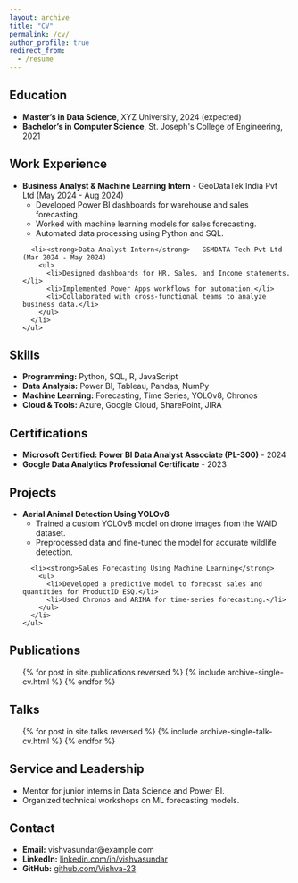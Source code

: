 ```yaml
---
layout: archive
title: "CV"
permalink: /cv/
author_profile: true
redirect_from:
  - /resume
---
```


<link rel="stylesheet" href="{{ '/assets/css/style.css' | relative_url }}">

<div class="container">

  <div class="card">
    <h2>Education</h2>
    <ul>
      <li><strong>Master’s in Data Science</strong>, XYZ University, 2024 (expected)</li>
      <li><strong>Bachelor’s in Computer Science</strong>, St. Joseph's College of Engineering, 2021</li>
    </ul>
  </div>

  <div class="card">
    <h2>Work Experience</h2>
    <ul>
      <li><strong>Business Analyst & Machine Learning Intern</strong> - GeoDataTek India Pvt Ltd (May 2024 - Aug 2024)
        <ul>
          <li>Developed Power BI dashboards for warehouse and sales forecasting.</li>
          <li>Worked with machine learning models for sales forecasting.</li>
          <li>Automated data processing using Python and SQL.</li>
        </ul>
      </li>

      <li><strong>Data Analyst Intern</strong> - GSMDATA Tech Pvt Ltd (Mar 2024 - May 2024)
        <ul>
          <li>Designed dashboards for HR, Sales, and Income statements.</li>
          <li>Implemented Power Apps workflows for automation.</li>
          <li>Collaborated with cross-functional teams to analyze business data.</li>
        </ul>
      </li>
    </ul>
  </div>

  <div class="card">
    <h2>Skills</h2>
    <ul>
      <li><strong>Programming:</strong> Python, SQL, R, JavaScript</li>
      <li><strong>Data Analysis:</strong> Power BI, Tableau, Pandas, NumPy</li>
      <li><strong>Machine Learning:</strong> Forecasting, Time Series, YOLOv8, Chronos</li>
      <li><strong>Cloud & Tools:</strong> Azure, Google Cloud, SharePoint, JIRA</li>
    </ul>
  </div>

  <div class="card">
    <h2>Certifications</h2>
    <ul>
      <li><strong>Microsoft Certified: Power BI Data Analyst Associate (PL-300)</strong> - 2024</li>
      <li><strong>Google Data Analytics Professional Certificate</strong> - 2023</li>
    </ul>
  </div>

  <div class="card">
    <h2>Projects</h2>
    <ul>
      <li><strong>Aerial Animal Detection Using YOLOv8</strong>
        <ul>
          <li>Trained a custom YOLOv8 model on drone images from the WAID dataset.</li>
          <li>Preprocessed data and fine-tuned the model for accurate wildlife detection.</li>
        </ul>
      </li>

      <li><strong>Sales Forecasting Using Machine Learning</strong>
        <ul>
          <li>Developed a predictive model to forecast sales and quantities for ProductID ESQ.</li>
          <li>Used Chronos and ARIMA for time-series forecasting.</li>
        </ul>
      </li>
    </ul>
  </div>

  <div class="card">
    <h2>Publications</h2>
    <ul>
      {% for post in site.publications reversed %}
        {% include archive-single-cv.html %}
      {% endfor %}
    </ul>
  </div>

  <div class="card">
    <h2>Talks</h2>
    <ul>
      {% for post in site.talks reversed %}
        {% include archive-single-talk-cv.html %}
      {% endfor %}
    </ul>
  </div>

  <div class="card">
    <h2>Service and Leadership</h2>
    <ul>
      <li>Mentor for junior interns in Data Science and Power BI.</li>
      <li>Organized technical workshops on ML forecasting models.</li>
    </ul>
  </div>

  <div class="card">
    <h2>Contact</h2>
    <ul>
      <li><strong>Email:</strong> vishvasundar@example.com</li>
      <li><strong>LinkedIn:</strong> <a href="https://linkedin.com/in/vishvasundar">linkedin.com/in/vishvasundar</a></li>
      <li><strong>GitHub:</strong> <a href="https://github.com/Vishva-23">github.com/Vishva-23</a></li>
    </ul>
  </div>

</div> <!-- End of container -->
